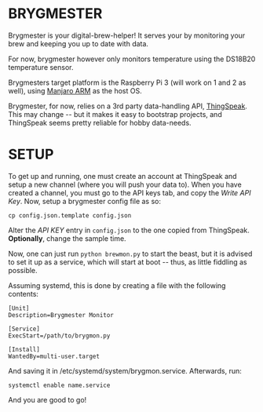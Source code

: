 BRYGMESTER
==========

Brygmester is your digital-brew-helper! It serves your by monitoring your brew and keeping you up to date with data.

For now, brygmester however only monitors temperature using the DS18B20 temperature sensor.

Brygmesters target platform is the Raspberry Pi 3 (will work on 1 and 2 as well), using [Manjaro ARM](http://manjaro-arm.org/) as the host OS.

Brygmester, for now, relies on a 3rd party data-handling API, [ThingSpeak](https://thingspeak.com). This may change -- but it makes it easy to bootstrap projects, and ThingSpeak seems pretty reliable for hobby data-needs.

SETUP
=====
To get up and running, one must create an account at ThingSpeak and setup a new channel (where you will push your data to). When you have created a channel, you must go to the API keys tab, and copy the *Write API Key*. Now, setup a brygmester config file as so:

    cp config.json.template config.json

Alter the *API KEY* entry in `config.json` to the one copied from ThingSpeak. **Optionally**, change the sample time.

Now, one can just run `python brewmon.py` to start the beast, but it is advised to set it up as a service, which will start at boot -- thus, as little fiddling as possible.

Assuming systemd, this is done by creating a file with the following contents:

    [Unit]
    Description=Brygmester Monitor

    [Service]
    ExecStart=/path/to/brygmon.py

    [Install]
    WantedBy=multi-user.target

And saving it in /etc/systemd/system/brygmon.service. Afterwards, run:

    systemctl enable name.service

And you are good to go!